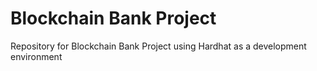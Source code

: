 # Blockchain Bank Project
Repository for Blockchain Bank Project using Hardhat as a development environment
